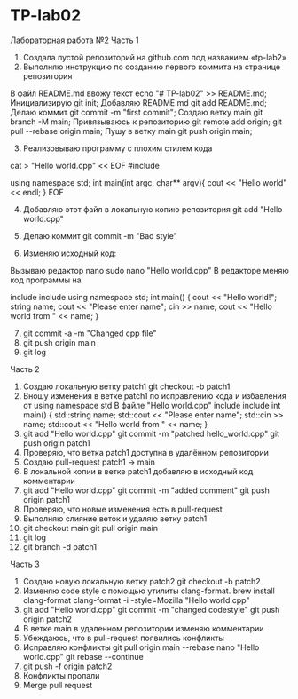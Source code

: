 # TP-lab02
Лабораторная работа №2
Часть 1
1. Создала пустой репозиторий на github.com под названием «tp-lab2»
2. Выполняю инструкцию по созданию первого коммита на странице репозитория

В файл README.md ввожу текст echo "# TP-lab02" >> README.md;
Инициализирую git init;
Добавляю README.md git add README.md;
Делаю коммит git commit -m "first commit";
Создаю ветку main git branch -M main;
Привязываюсь к репозиторию git remote add origin;
git pull --rebase origin main;
Пушу в ветку main git push origin main;

3. Реализовываю программу с плохим стилем кода

cat > "Hello world.cpp" << EOF
#include <iostream>

using namespace std;
int main(int argc, char** argv){
 cout << "Hello world" << endl;
}
EOF

4. Добавляю этот файл в локальную копию репозитория
git add "Hello world.cpp"

5. Делаю коммит git commit -m "Bad style"
6. Изменяю исходный код:  

Вызываю редактор nano sudo nano "Hello world.cpp"
В редакторе меняю код программы на

include <iostream>
include <string>
using namespace std;
int main() {
cout << "Hello world!";
string name;
cout << "Please enter name";
cin >> name;
cout << "Hello world from " << name;
}

7. git commit -a -m "Changed cpp file"
8. git push origin main
9. git log

Часть 2
1. Создаю локальную ветку patch1
git checkout -b patch1
2. Вношу изменения в ветке patch1 по исправлению кода и избавления от using namespace std
В файле "Hello world.cpp"
include <iostream>
include <string>
int main() {
std::string name;
std::cout << "Please enter name";
std::cin >> name;
std::cout << "Hello world from " << name;
}
3. git add "Hello world.cpp"
git commit -m "patched hello_world.cpp"
git push origin patch1
4. Проверяю, что ветка patch1 доступна в удалённом репозитории
5. Создаю pull-request patch1 -> main
6. В локальной копии в ветке patch1 добавляю в исходный код комментарии
7. git add "Hello world.cpp"
git commit -m "added comment"
git push origin patch1
8. Проверяю, что новые изменения есть в pull-request
9. Выполняю слияние веток и удаляю ветку patch1
10. git checkout main
git pull origin main
11. git log
12. git branch -d patch1

Часть 3
1. Создаю новую локальную ветку patch2
git checkout -b patch2
2. Изменяю code style с помощью утилиты clang-format.
brew install clang-format
clang-format -i -style=Mozilla "Hello world.cpp"
3. git add "Hello world.cpp"
git commit -m "changed codestyle"
git push origin patch2
4. В ветке main в удаленном репозитории изменяю комментарии
5. Убеждаюсь, что в pull-request появились конфликты
6. Исправляю конфликты
git pull origin main --rebase
nano "Hello world.cpp"
git rebase --continue
7. git push -f origin patch2
8. Конфликты пропали
9. Merge pull request
